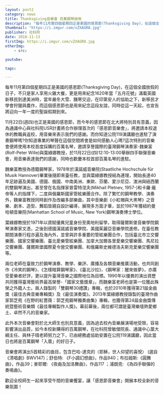 ```yaml
---
layout: post2
category: news
title: Thanksgiving音樂會 百萬鋼琴啟用
description: "每年11月第四個星期四正是美國的感恩節(Thanksgiving Day)，在這個全國放假的日子，不只是家人享用火雞大餐，更是用來紀念1620年當「五月花號」滿載英國新移民到達美洲時"
thumbnail: "https://i.imgur.com/vZXAGR8.jpg"
publisher: 社科院
date: 2018-11-13
firstImg: https://i.imgur.com/vZXAGR8.jpg
otherImg:
    - src: 

youtube:

tags: 

---
```


每年11月第四個星期四正是美國的感恩節(Thanksgiving Day)，在這個全國放假的日子，不只是家人享用火雞大餐，更是用來紀念1620年當「五月花號」滿載英國新移民到達美洲時，當年嚴冬大雪、饑寒交迫，在印第安人的協助之下，新移民才學會狩獵與農作，而這個感恩節也是用來紀念這段友誼，同時從這一天起，也宣告將迎向一年一度的聖誕假期到來。

11月22日(週四)也正是美國的感恩節，而今年的感恩節在北大將特別具有意義，因為通識中心與社科院USR計畫將合作辦理首次的「感恩節音樂會」，將邀請本校退休的教職員返校，用音樂來表示我們的感謝。而你知道公院119演講廳也進駐了演奏鋼琴嗎?你知道專業的琴聲在這個空間將會是如何感動人心嗎?這次特別的音樂會便將使用本校首度採購的百萬名琴，邀請享譽國際的臺灣鋼琴演奏家-魏樂富(Rolf-Peter Wille)與葉綠娜教授，於11月22日(四)12:10-13:00舉辦四手聯彈音樂會，用音樂表達我們的感謝，同時也歡慶本校首部百萬名琴的進駐。

魏樂富教授為德籍鋼琴家，1978年於漢諾威音樂院(Staatliche Hochschule für Musik Hannover)畢業後隨即來臺任教，並與葉綠娜教授結為連理，開始長達40年足跡遍及美國、德國、俄國、中南美洲、東歐、芬蘭、愛沙尼亞、澳洲與紐西蘭的雙鋼琴演出，甚至曾在名指揮家普雷特涅夫(Mikhail Pletnev, 1957-)和卡羅‧龐帝等人的指揮下，二度與俄羅斯國家管絃樂團合作。除了繁忙的鋼琴教學、演奏外，魏樂富教授同時創作及改編多部樂曲，其中音樂劇《小紅帽與大黑琴》之音樂、劇本、造型、舞蹈皆親自設計編導，展現多方面才華，並於1987年獲紐約曼哈頓音樂院(Manhattan School of Music, New York)鋼琴演奏博士學位。

葉綠娜教授於1971年以資賦優異兒童身份至奧地利留學，取得薩爾斯堡音樂學院鋼琴演奏家文憑，之後到德國漢諾威音樂學院、美國茱麗亞音樂學院進修。在臺任教期間演奏行程亦遍及海內外，並曾與許多重要的管絃樂團合作，包括臺北市立交響樂團、國家交響樂團、臺北愛樂管絃樂團、加拿大加爾各里愛樂交響樂團、馬尼拉交響樂團、薩爾斯堡國際夏令營交響樂團、和俄羅斯史維德洛夫斯克愛樂交響樂團等。

兩位老師在臺致力於鋼琴演奏、教學、樂評、廣播及各類音樂推廣活動，也共同創作《冷笑的鋼琴》、《怎樣暗算鋼琴家》、《臺北沙拉》、《鋼琴家：醒來做夢》，亦廣受愛樂者好評，更以提升臺灣音樂之國際地位為目標。1990年以優異的演出資歷共同獲得臺灣藝術界最高榮譽-「國家文藝獎章」，而魏樂富老師也是第一位獲此殊榮之外籍人士。兩人錄製的「雙鋼琴30禮讚」專輯，也於2010年獲得第21屆金曲獎《最佳古典音樂專輯獎》及《最佳演奏獎》。2013年葉綠娜教授錄製的臺灣作曲家郭芝苑《在野的紅薔薇：郭芝苑鋼琴獨奏曲集》專輯，也獲得第24屆金曲獎傳統暨藝術音樂類《最佳專輯製作人獎》。幕前幕後，兩位都可謂是臺灣樂壇熱愛鄉土、卓然不凡的音樂家。

此外本次音樂會對於北大師生也別具意義，因為過去校內音樂展演場地受限，容易影響演出品質，如今本校新購得的百萬鋼琴，在社科院曾敏傑院長、通識中心葉大綱主任、與林子晴老師努力之下，已由總務處協助安置在公院119演講廳，因此當日也將是百萬鋼琴「入厝」的好日子。

音樂會將演出5首精彩的曲目，包含巴哈-達克的〈耶穌，世人仰望的喜悅〉 (選自《清唱劇》BWV147)；舒伯特: 《F小調幻想曲》，作品940；布拉姆斯:《圓舞曲》，作品39；麥耶爾: 《夜曲及加洛舞曲》，作品117 ；浦朗克: 《為四手聯彈的奏鳴曲》。

歡迎全校師生一起來享受午間的音樂饗宴，讓「感恩節音樂會」開展本校全新的音樂氛圍！